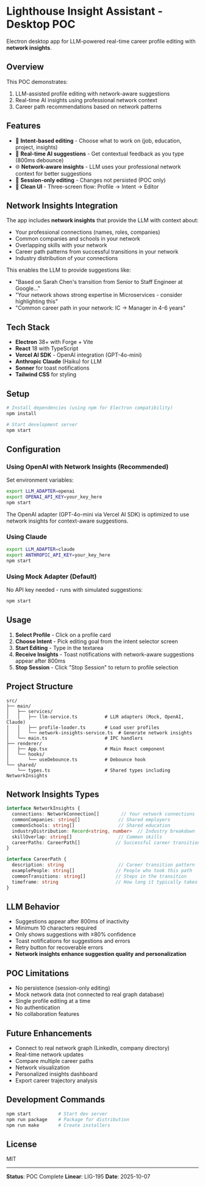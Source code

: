 # Lighthouse Insight Assistant - Desktop POC

Electron desktop app for LLM-powered real-time career profile editing with **network insights**.

## Overview

This POC demonstrates:
1. LLM-assisted profile editing with network-aware suggestions
2. Real-time AI insights using professional network context
3. Career path recommendations based on network patterns

## Features

- 🎯 **Intent-based editing** - Choose what to work on (job, education, project, insights)
- 🤖 **Real-time AI suggestions** - Get contextual feedback as you type (800ms debounce)
- 🌐 **Network-aware insights** - LLM uses your professional network context for better suggestions
- 💾 **Session-only editing** - Changes not persisted (POC only)
- 🎨 **Clean UI** - Three-screen flow: Profile → Intent → Editor

## Network Insights Integration

The app includes **network insights** that provide the LLM with context about:

- Your professional connections (names, roles, companies)
- Common companies and schools in your network
- Overlapping skills with your network
- Career path patterns from successful transitions in your network
- Industry distribution of your connections

This enables the LLM to provide suggestions like:
- "Based on Sarah Chen's transition from Senior to Staff Engineer at Google..."
- "Your network shows strong expertise in Microservices - consider highlighting this"
- "Common career path in your network: IC → Manager in 4-6 years"

## Tech Stack

- **Electron** 38+ with Forge + Vite
- **React** 18 with TypeScript
- **Vercel AI SDK** - OpenAI integration (GPT-4o-mini)
- **Anthropic Claude** (Haiku) for LLM
- **Sonner** for toast notifications
- **Tailwind CSS** for styling

## Setup

```bash
# Install dependencies (using npm for Electron compatibility)
npm install

# Start development server
npm start
```

## Configuration

### Using OpenAI with Network Insights (Recommended)

Set environment variables:

```bash
export LLM_ADAPTER=openai
export OPENAI_API_KEY=your_key_here
npm start
```

The OpenAI adapter (GPT-4o-mini via Vercel AI SDK) is optimized to use network insights for context-aware suggestions.

### Using Claude

```bash
export LLM_ADAPTER=claude
export ANTHROPIC_API_KEY=your_key_here
npm start
```

### Using Mock Adapter (Default)

No API key needed - runs with simulated suggestions:

```bash
npm start
```

## Usage

1. **Select Profile** - Click on a profile card
2. **Choose Intent** - Pick editing goal from the intent selector screen
3. **Start Editing** - Type in the textarea
4. **Receive Insights** - Toast notifications with network-aware suggestions appear after 800ms
5. **Stop Session** - Click "Stop Session" to return to profile selection

## Project Structure

```
src/
├── main/
│   ├── services/
│   │   ├── llm-service.ts          # LLM adapters (Mock, OpenAI, Claude)
│   │   ├── profile-loader.ts       # Load user profiles
│   │   └── network-insights-service.ts  # Generate network insights
│   └── main.ts                     # IPC handlers
├── renderer/
│   ├── App.tsx                     # Main React component
│   └── hooks/
│       └── useDebounce.ts          # Debounce hook
└── shared/
    └── types.ts                    # Shared types including NetworkInsights
```

## Network Insights Types

```typescript
interface NetworkInsights {
  connections: NetworkConnection[]        // Your network connections
  commonCompanies: string[]              // Shared employers
  commonSchools: string[]                // Shared education
  industryDistribution: Record<string, number>  // Industry breakdown
  skillOverlap: string[]                 // Common skills
  careerPaths: CareerPath[]             // Successful career transitions
}

interface CareerPath {
  description: string                    // Career transition pattern
  examplePeople: string[]               // People who took this path
  commonTransitions: string[]           // Steps in the transition
  timeframe: string                     // How long it typically takes
}
```

## LLM Behavior

- Suggestions appear after 800ms of inactivity
- Minimum 10 characters required
- Only shows suggestions with ≥80% confidence
- Toast notifications for suggestions and errors
- Retry button for recoverable errors
- **Network insights enhance suggestion quality and personalization**

## POC Limitations

- No persistence (session-only editing)
- Mock network data (not connected to real graph database)
- Single profile editing at a time
- No authentication
- No collaboration features

## Future Enhancements

- Connect to real network graph (LinkedIn, company directory)
- Real-time network updates
- Compare multiple career paths
- Network visualization
- Personalized insights dashboard
- Export career trajectory analysis

## Development Commands

```bash
npm start          # Start dev server
npm run package    # Package for distribution
npm run make       # Create installers
```

## License

MIT

---

**Status**: POC Complete
**Linear**: LIG-195
**Date**: 2025-10-07
